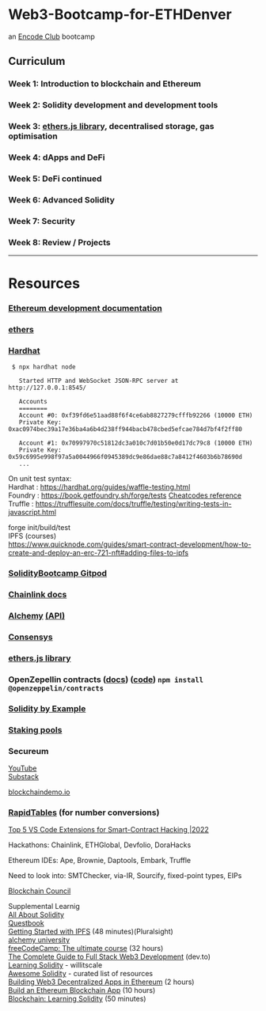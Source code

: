 # Web3-Bootcamp-for-ETHDenver
an [Encode Club](http://encode.club) bootcamp


## Curriculum

### Week 1: Introduction to blockchain and Ethereum
### Week 2: Solidity development and development tools
### Week 3: [ethers.js library](https://docs.ethers.io/), decentralised storage, gas optimisation
### Week 4: dApps and DeFi
### Week 5: DeFi continued
### Week 6: Advanced Solidity
### Week 7: Security
### Week 8: Review / Projects  

---  

# Resources  

### [Ethereum development documentation](https://ethereum.org/en/developers/docs/)  

### [ethers](https://docs.ethers.io/v5)  

### [Hardhat](https://hardhat.org/hardhat-network/docs/overview)  
```
 $ npx hardhat node
 
   Started HTTP and WebSocket JSON-RPC server at http://127.0.0.1:8545/
   
   Accounts
   ========
   Account #0: 0xf39fd6e51aad88f6f4ce6ab8827279cfffb92266 (10000 ETH)
   Private Key: 0xac0974bec39a17e36ba4a6b4d238ff944bacb478cbed5efcae784d7bf4f2ff80
   
   Account #1: 0x70997970c51812dc3a010c7d01b50e0d17dc79c8 (10000 ETH)
   Private Key: 0x59c6995e998f97a5a0044966f0945389dc9e86dae88c7a8412f4603b6b78690d
   ... 
```  
On unit test syntax:  
Hardhat : https://hardhat.org/guides/waffle-testing.html  
Foundry : https://book.getfoundry.sh/forge/tests [Cheatcodes reference](https://book.getfoundry.sh/cheatcodes)  
Truffle : https://trufflesuite.com/docs/truffle/testing/writing-tests-in-javascript.html  
  
forge init/build/test  
IPFS (courses)  
https://www.quicknode.com/guides/smart-contract-development/how-to-create-and-deploy-an-erc-721-nft#adding-files-to-ipfs  

### [SolidityBootcamp Gitpod](https://gitpod.io/#https://github.com/ExtropyIO/SolidityBootcamp)  

### [Chainlink docs](https://docs.chain.link/)  

### [Alchemy](https://docs.alchemy.com/) [(API)](https://docs.alchemy.com/reference/api-overview)  

### [Consensys](https://consensys.net/developers/)

### [ethers.js library](https://docs.ethers.io/)  

### OpenZepellin contracts ([docs](https://docs.openzeppelin.com/contracts)) ([code](https://github.com/OpenZeppelin/openzeppelin-contracts)) `npm install @openzeppelin/contracts`  

### [Solidity by Example](https://solidity-by-example.org/)  

### [Staking pools](https://ethereum.org/en/staking/pools/)  

### Secureum
[YouTube](https://www.youtube.com/c/SecureumVideos/featured)  
[Substack](https://secureum.substack.com/archive?sort=new)  

[blockchaindemo.io](https://blockchaindemo.io)  

### [RapidTables](https://www.rapidtables.com/convert/number/) (for number conversions)  

[Top 5 VS Code Extensions for Smart-Contract Hacking |2022](https://medium.com/@sm4rty/top-5-vs-code-extensions-for-smart-contract-hacking-2022-528740a575c6)  

Hackathons: Chainlink, ETHGlobal, Devfolio, DoraHacks  

Ethereum IDEs: Ape, Brownie, Daptools, Embark, Truffle  

Need to look into: SMTChecker, via-IR, Sourcify, fixed-point types, EIPs  

[Blockchain Council](https://www.blockchain-council.org/blockchain-certification/)  

Supplemental Learnig  
[All About Solidity](https://medium.com/coinmonks/all-about-solidity-article-series-f57be7bf6746)  
[Questbook](https://openquest.xyz./)  
[Getting Started with IPFS](https://app.pluralsight.com/library/courses/ipfs-getting-started) (48 minutes)(Pluralsight)  
[alchemy university](https://university.alchemy.com/#starter-code)  
[freeCodeCamp: The ultimate course](https://www.youtube.com/watch?v=gyMwXuJrbJQ) (32 hours)  
[The Complete Guide to Full Stack Web3 Development](https://dev.to/edge-and-node/the-complete-guide-to-full-stack-web3-development-4g74) (dev.to)  
[Learning Solidity](https://github.com/willitscale/learning-solidity) - willitscale  
[Awesome Solidity](https://github.com/bkrem/awesome-solidity#official) - curated list of resources  
[Building Web3 Decentralized Apps in Ethereum](https://www.linkedin.com/learning/building-web3-decentralized-apps-in-ethereum) (2 hours)  
[Build an Ethereum Blockchain App](https://www.linkedin.com/learning/paths/build-an-ethereum-blockchain-app) (10 hours)  
[Blockchain: Learning Solidity](https://www.linkedin.com/learning/blockchain-learning-solidity) (50 minutes)  
